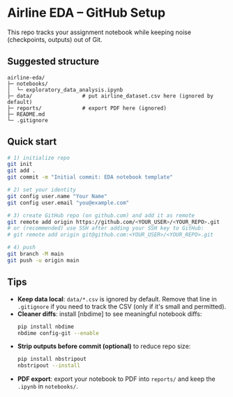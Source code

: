 # Airline EDA – GitHub Setup

This repo tracks your assignment notebook while keeping noise (checkpoints, outputs) out of Git.

## Suggested structure
```
airline-eda/
├─ notebooks/
│  └─ exploratory_data_analysis.ipynb
├─ data/                # put airline_dataset.csv here (ignored by default)
├─ reports/             # export PDF here (ignored)
├─ README.md
└─ .gitignore
```

## Quick start
```bash
# 1) initialize repo
git init
git add .
git commit -m "Initial commit: EDA notebook template"

# 2) set your identity
git config user.name "Your Name"
git config user.email "you@example.com"

# 3) create GitHub repo (on github.com) and add it as remote
git remote add origin https://github.com/<YOUR_USER>/<YOUR_REPO>.git
# or (recommended) use SSH after adding your SSH key to GitHub:
# git remote add origin git@github.com:<YOUR_USER>/<YOUR_REPO>.git

# 4) push
git branch -M main
git push -u origin main
```

## Tips
- **Keep data local**: `data/*.csv` is ignored by default. Remove that line in `.gitignore` if you need to track the CSV (only if it's small and permitted).
- **Cleaner diffs**: install [nbdime] to see meaningful notebook diffs:
  ```bash
  pip install nbdime
  nbdime config-git --enable
  ```
- **Strip outputs before commit (optional)** to reduce repo size:
  ```bash
  pip install nbstripout
  nbstripout --install
  ```
- **PDF export**: export your notebook to PDF into `reports/` and keep the `.ipynb` in `notebooks/`.
